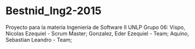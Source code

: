 # Bestnid_Ing2-2015
Proyecto para la materia Ingeniería de Software II  UNLP
Grupo 06:
Vispo, Nicolas Ezequiel - Scrum Master;
Gonzalez, Eder Ezequiel - Team;
Aquino, Sebastian Leandro - Team;
